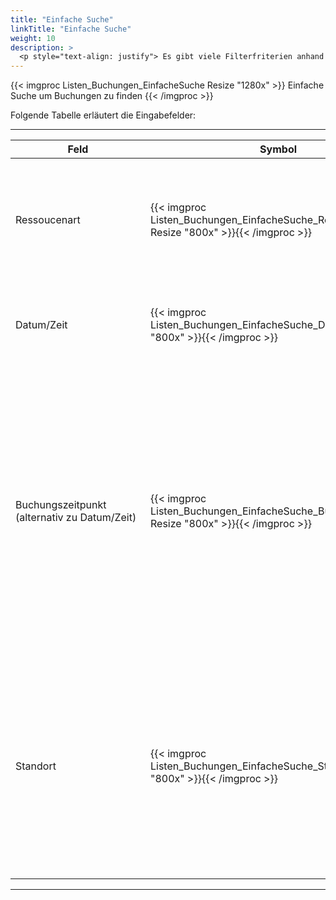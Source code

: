 ```yaml
---
title: "Einfache Suche"
linkTitle: "Einfache Suche"
weight: 10
description: >
  <p style="text-align: justify"> Es gibt viele Filterfriterien anhand derer eine Buchung gefunden werden kann. Die gängisten Filter finden Sie in der Einfachen Suche. Diese sind die Ressoucenart, Datum/Zeit der Buchung, Buchungszeitpunkt und Standort </p>
---
```


 <!-- Zeitraum statt Buchungszeitpunkt? Buchungszeitpunkt = Zeitpunkt der Buchung -->

 {{< imgproc Listen_Buchungen_EinfacheSuche Resize "1280x" >}}
Einfache Suche um Buchungen zu finden 
{{< /imgproc >}}

Folgende Tabelle erläutert die Eingabefelder:

 ---
 |<div style="width:200px">Feld</div>|Symbol|Funktion|
 |---|---|---|
 |Ressoucenart|{{< imgproc Listen_Buchungen_EinfacheSuche_Ressourcenart Resize "800x" >}}{{< /imgproc >}}|<p style="text-align: justify"> Über das Plus (+) können vorhandene Ressourcen (Räume, Parkplätze, Arbeitsplätze,...) auswählen </p>|
 |Datum/Zeit|{{< imgproc Listen_Buchungen_EinfacheSuche_Datum Resize "800x" >}}{{< /imgproc >}}|<p style="text-align: justify"> Wählen Sie hier das Datum und den Zeitraum der gesuchten Buchung aus </p>|
 |Buchungszeitpunkt  </br>(alternativ zu Datum/Zeit)|{{< imgproc Listen_Buchungen_EinfacheSuche_Buchungszeitraum Resize "800x" >}}{{< /imgproc >}}|<p style="text-align: justify"> **Alle**: </br> Es werden alle Zeitäume berücksichtigt </br> **Heute laufende und künftige Buchungen**:  </br> Alle Buchungen ab jetzt am heutigen Tag </br> **laufende und künftige Buchungen**: </br> Alle Buchungen ab dem morgigen Tag </br> **vergangene Buchungen**: </br> Alle bereits vergangenen Buchungen </p>|
 |Standort|{{< imgproc Listen_Buchungen_EinfacheSuche_Standort Resize "800x" >}}{{< /imgproc >}}|<p style="text-align: justify"> Werden über ROOMS die Ressourcen mehrerer Standorte (verschiedene Städte, unterschiedliche Filialen,...) verwaltet, kann hier derjenige ausgewählt werden an dem die gesuchte Buchung reserviert ist. </p>|
 ---


